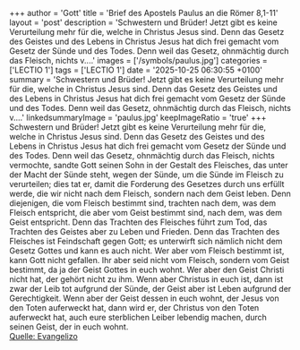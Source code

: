 +++
author = 'Gott'
title = 'Brief des Apostels Paulus an die Römer 8,1-11'
layout = 'post'
description = 'Schwestern und Brüder! Jetzt gibt es keine Verurteilung mehr für die, welche in Christus Jesus sind. Denn das Gesetz des Geistes und des Lebens in Christus Jesus hat dich frei gemacht vom Gesetz der Sünde und des Todes. Denn weil das Gesetz, ohnmächtig durch das Fleisch, nichts v....'
images = ['/symbols/paulus.jpg']
categories = ['LECTIO 1']
tags = ['LECTIO 1']
date = '2025-10-25 06:30:55 +0100'
summary = 'Schwestern und Brüder! Jetzt gibt es keine Verurteilung mehr für die, welche in Christus Jesus sind. Denn das Gesetz des Geistes und des Lebens in Christus Jesus hat dich frei gemacht vom Gesetz der Sünde und des Todes. Denn weil das Gesetz, ohnmächtig durch das Fleisch, nichts v....'
linkedsummaryImage = 'paulus.jpg'
keepImageRatio = 'true'
+++
Schwestern und Brüder! Jetzt gibt es keine Verurteilung mehr für die, welche in Christus Jesus sind.
Denn das Gesetz des Geistes und des Lebens in Christus Jesus hat dich frei gemacht vom Gesetz der Sünde und des Todes.
Denn weil das Gesetz, ohnmächtig durch das Fleisch, nichts vermochte, sandte Gott seinen Sohn in der Gestalt des Fleisches, das unter der Macht der Sünde steht, wegen der Sünde, um die Sünde im Fleisch zu verurteilen;
dies tat er, damit die Forderung des Gesetzes durch uns erfüllt werde, die wir nicht nach dem Fleisch, sondern nach dem Geist leben.<!--more-->
Denn diejenigen, die vom Fleisch bestimmt sind, trachten nach dem, was dem Fleisch entspricht, die aber vom Geist bestimmt sind, nach dem, was dem Geist entspricht.
Denn das Trachten des Fleisches führt zum Tod, das Trachten des Geistes aber zu Leben und Frieden.
Denn das Trachten des Fleisches ist Feindschaft gegen Gott; es unterwirft sich nämlich nicht dem Gesetz Gottes und kann es auch nicht.
Wer aber vom Fleisch bestimmt ist, kann Gott nicht gefallen.
Ihr aber seid nicht vom Fleisch, sondern vom Geist bestimmt, da ja der Geist Gottes in euch wohnt. Wer aber den Geist Christi nicht hat, der gehört nicht zu ihm.
Wenn aber Christus in euch ist, dann ist zwar der Leib tot aufgrund der Sünde, der Geist aber ist Leben aufgrund der Gerechtigkeit.
Wenn aber der Geist dessen in euch wohnt, der Jesus von den Toten auferweckt hat, dann wird er, der Christus von den Toten auferweckt hat, auch eure sterblichen Leiber lebendig machen, durch seinen Geist, der in euch wohnt.<br> [Quelle: Evangelizo](https://evangeliumtagfuertag.org/DE/gospel)